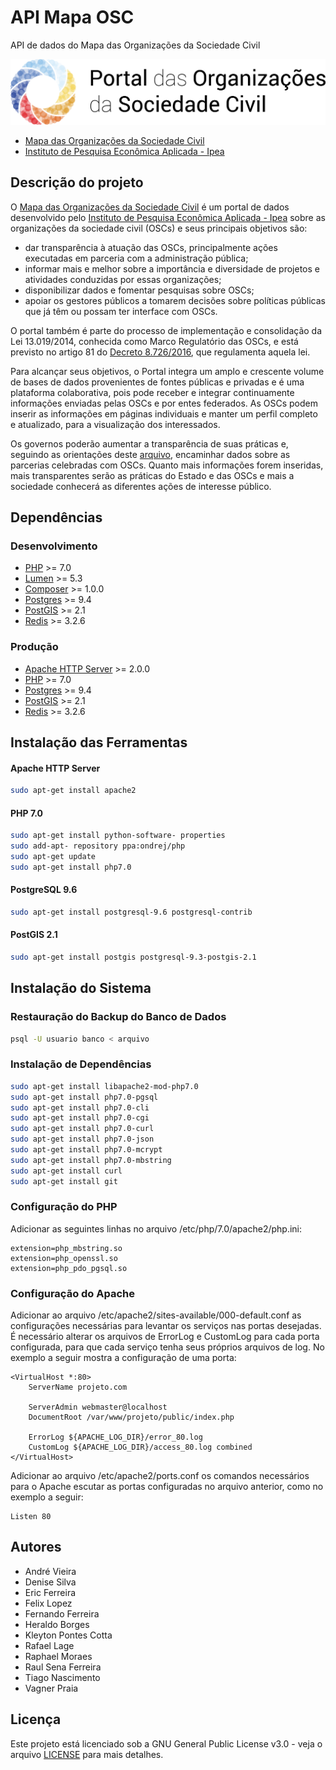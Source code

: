 # API Mapa OSC

API de dados do Mapa das Organizações da Sociedade Civil

![alt tag](https://raw.githubusercontent.com/Plataformas-Cidadania/mapaosc/master/artefacts/design_grafico/Logotipo/PNG/Logotipo_portal.png)

* [Mapa das Organizações da Sociedade Civil](https://www.mapaosc.ipea.gov.br/)
* [Instituto de Pesquisa Econômica Aplicada - Ipea](http://www.ipea.gov.br/)

## Descrição do projeto

O [Mapa das Organizações da Sociedade Civil](https://www.mapaosc.ipea.gov.br/) é um portal de dados desenvolvido pelo [Instituto de Pesquisa Econômica Aplicada - Ipea](http://www.ipea.gov.br/) sobre as organizações da sociedade civil (OSCs) e seus principais objetivos são:
* dar transparência à atuação das OSCs, principalmente ações executadas em parceria com a administração pública;
* informar mais e melhor sobre a importância e diversidade de projetos e atividades conduzidas por essas organizações;
* disponibilizar dados e fomentar pesquisas sobre OSCs;
* apoiar os gestores públicos a tomarem decisões sobre políticas públicas que já têm ou possam ter interface com OSCs.

O portal também é parte do processo de implementação e consolidação da Lei 13.019/2014, conhecida como Marco Regulatório das OSCs, e está previsto no artigo 81 do [Decreto 8.726/2016](http://www.planalto.gov.br/ccivil_03/_ato2015-2018/2016/Decreto/D8726.htm), que regulamenta aquela lei.

Para alcançar seus objetivos, o Portal integra um amplo e crescente volume de bases de dados provenientes de fontes públicas e privadas e é uma plataforma colaborativa, pois pode receber e integrar continuamente informações enviadas pelas OSCs e por entes federados.
As OSCs podem inserir as informações em páginas individuais e manter um perfil completo e atualizado, para a visualização dos interessados.

Os governos poderão aumentar a transparência de suas práticas e, seguindo as orientações deste [arquivo](https://www.mapaosc.ipea.gov.br/pdf/tutorial_para_formatacao_dados.pdf), encaminhar dados sobre as parcerias celebradas com OSCs.
Quanto mais informações forem inseridas, mais transparentes serão as práticas do Estado e das OSCs e mais a sociedade conhecerá as diferentes ações de interesse público.

## Dependências

### Desenvolvimento
* [PHP](http://php.net/) >= 7.0
* [Lumen](https://lumen.laravel.com/) >= 5.3
* [Composer](https://getcomposer.org/) >= 1.0.0
* [Postgres](https://www.postgresql.org/) >= 9.4
* [PostGIS](http://postgis.net/) >= 2.1
* [Redis](https://redis.io/) >= 3.2.6

### Produção
* [Apache HTTP Server](https://httpd.apache.org/) >= 2.0.0
* [PHP](http://php.net/) >= 7.0
* [Postgres](https://www.postgresql.org/) >= 9.4
* [PostGIS](http://postgis.net/) >= 2.1
* [Redis](https://redis.io/) >= 3.2.6

## Instalação das Ferramentas

#### Apache HTTP Server

```sh
sudo apt-get install apache2
```

#### PHP 7.0

```sh
sudo apt-get install python-software- properties
sudo add-apt- repository ppa:ondrej/php
sudo apt-get update
sudo apt-get install php7.0
```

#### PostgreSQL 9.6

```sh
sudo apt-get install postgresql-9.6 postgresql-contrib
```

#### PostGIS 2.1

```sh
sudo apt-get install postgis postgresql-9.3-postgis-2.1
```

## Instalação do Sistema

### Restauração do Backup do Banco de Dados

```sh
psql -U usuario banco < arquivo
```

### Instalação de Dependências

```sh
sudo apt-get install libapache2-mod-php7.0
sudo apt-get install php7.0-pgsql
sudo apt-get install php7.0-cli
sudo apt-get install php7.0-cgi
sudo apt-get install php7.0-curl
sudo apt-get install php7.0-json
sudo apt-get install php7.0-mcrypt
sudo apt-get install php7.0-mbstring
sudo apt-get install curl
sudo apt-get install git
```

### Configuração do PHP

Adicionar as seguintes linhas no arquivo /etc/php/7.0/apache2/php.ini:

```
extension=php_mbstring.so
extension=php_openssl.so
extension=php_pdo_pgsql.so
```

### Configuração do Apache

Adicionar ao arquivo /etc/apache2/sites-available/000-default.conf as configurações necessárias para levantar os serviços nas portas desejadas. É necessário alterar os arquivos de ErrorLog e CustomLog para cada porta configurada, para que cada serviço tenha seus próprios arquivos de log.  No exemplo a seguir mostra a configuração de uma porta:

```
<VirtualHost *:80>
    ServerName projeto.com

    ServerAdmin webmaster@localhost
    DocumentRoot /var/www/projeto/public/index.php

    ErrorLog ${APACHE_LOG_DIR}/error_80.log
    CustomLog ${APACHE_LOG_DIR}/access_80.log combined
</VirtualHost>
```

Adicionar ao arquivo /etc/apache2/ports.conf os comandos necessários para o Apache escutar as portas configuradas no arquivo anterior, como no exemplo a seguir:

```
Listen 80
```

## Autores

* André Vieira
* Denise Silva
* Eric Ferreira
* Felix Lopez
* Fernando Ferreira
* Heraldo Borges
* Kleyton Pontes Cotta
* Rafael Lage
* Raphael Moraes
* Raul Sena Ferreira
* Tiago Nascimento
* Vagner Praia

## Licença

Este projeto está licenciado sob a GNU General Public License v3.0 - veja o arquivo [LICENSE](LICENSE) para mais detalhes.
